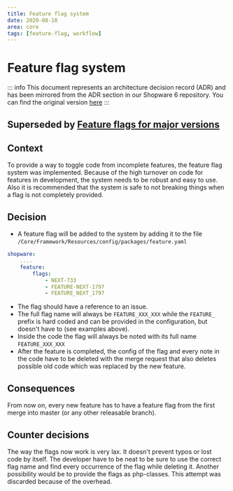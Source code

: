 ```yaml
---
title: Feature flag system
date: 2020-08-10
area: core
tags: [feature-flag, workflow]
---
```


# Feature flag system

::: info
This document represents an architecture decision record (ADR) and has been mirrored from the ADR section in our Shopware 6 repository.
You can find the original version [here](https://github.com/shopware/shopware/blob/trunk/adr/2020-08-10-feature-flag-system.md)
:::

## Superseded by [Feature flags for major versions](2022-01-20-feature-flags-for-major-versions)

## Context
To provide a way to toggle code from incomplete features, the feature flag system was implemented.
Because of the high turnover on code for features in development, the system needs to be robust and easy to use.
Also it is recommended that the system is safe to not breaking things when a flag is not completely provided.

## Decision
* A feature flag will be added to the system by adding it to the file 
  ```/Core/Framework/Resources/config/packages/feature.yaml```

```yaml
shopware:
    ....
    feature:
        flags:
            - NEXT-733
            - FEATURE-NEXT-1797
            - FEATURE_NEXT_1797
```
* The flag should have a reference to an issue.
* The full flag name will always be ```FEATURE_XXX_XXX``` while the ```FEATURE_``` prefix is hard coded and can be provided in the configuration, but doesn't have to (see examples above).
* Inside the code the flag will always be noted with its full name ```FEATURE_XXX_XXX```
* After the feature is completed, the config of the flag and every note in the code have to be deleted with the merge request that also deletes possible old code which was replaced by the new feature.  

## Consequences
From now on, every new feature has to have a feature flag from the first merge into master (or any other releasable branch). 

## Counter decisions
The way the flags now work is very lax. It doesn't prevent typos or lost code by itself. The developer have to be neat to be sure to use the correct flag name and find every occurrence of the flag while deleting it.
Another possibility would be to provide the flags as php-classes. This attempt was discarded because of the overhead.
